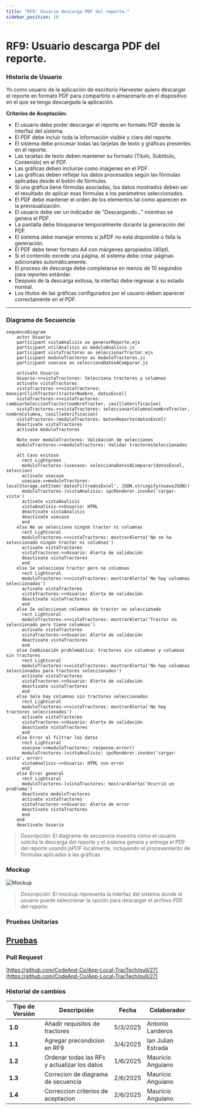 ```yaml
---
title: "RF9: Usuario descarga PDF del reporte."  
sidebar_position: 10
---
```


# RF9: Usuario descarga PDF del reporte.

### Historia de Usuario

Yo como usuario de la aplicación de escritorio Harvester quiero descargar el reporte en formato PDF para compartirlo o almacenarlo en el dispositivo en el que se tenga descargada la aplicación.

 **Criterios de Aceptación:**
 - El usuario debe poder descargar el reporte en formato PDF desde la interfaz del sistema.
 - El PDF debe incluir toda la información visible y clara del reporte.
 - El sistema debe procesar todas las tarjetas de texto y gráficas presentes en el reporte.
 - Las tarjetas de texto deben mantener su formato (Título, Subtítulo, Contenido) en el PDF.
 - Las gráficas deben incluirse como imágenes en el PDF.
 - Las gráficas deben reflejar los datos procesados según las fórmulas aplicadas desde el botón de fórmulas.
 - Si una gráfica tiene fórmulas asociadas, los datos mostrados deben ser el resultado de aplicar esas fórmulas a los parámetros seleccionados.
 - El PDF debe mantener el orden de los elementos tal como aparecen en la previsualización.
 - El usuario debe ver un indicador de "Descargando..." mientras se genera el PDF.
 - La pantalla debe bloquearse temporalmente durante la generación del PDF.
 - El sistema debe manejar errores si jsPDF no está disponible o falla la generación.
 - El PDF debe tener formato A4 con márgenes apropiados (40pt).
 - Si el contenido excede una página, el sistema debe crear páginas adicionales automáticamente.
 - El proceso de descarga debe completarse en menos de 10 segundos para reportes estándar.
 - Después de la descarga exitosa, la interfaz debe regresar a su estado normal.
 - Los títulos de las gráficas configurados por el usuario deben aparecer correctamente en el PDF.

---

### Diagrama de Secuencia

```mermaid
sequenceDiagram
    actor Usuario
    participant vistaAnalisis as generarReporte.ejs
    participant utilAnalisis as moduloAnalisis.js
    participant vistaTractores as seleccionarTractor.ejs
    participant moduloTractores as moduloTractores.js
    participant usecase as seleccionaDatosAComparar.js

    activate Usuario
    Usuario->>vistaTractores: Selecciona tractores y columnas
    activate vistaTractores
    vistaTractores->>vistaTractores: manejarClickTractor(tractorNombre, datosExcel)
    vistaTractores->>vistaTractores: cambiarSeleccionTractor(nombreTractor, casillaVerificacion)
    vistaTractores->>vistaTractores: seleccionarColumna(nombreTractor, nombreColumna, casillaVerificacion)
    vistaTractores-)moduloTractores: botonReporte(datosExcel)
    deactivate vistaTractores
    activate moduloTractores
    
    Note over moduloTractores: Validación de selecciones
    moduloTractores->>moduloTractores: Validar tractoresSeleccionados
    
    alt Caso exitoso
      rect Lightgreen    
      moduloTractores-)usecase: seleccionaDatosAComparar(datosExcel, seleccion)
      activate usecase
      usecase->>moduloTractores: localStorage.setItem('datosFiltradosExcel', JSON.stringify(nuevoJSON))
      moduloTractores-)vistaAnalisis: ipcRenderer.invoke('cargar-vista')
      activate vistaAnalisis
      vistaAnalisis->>Usuario: HTML
      deactivate vistaAnalisis
      deactivate usecase
      end
    else No se selecciona ningún tractor ni columnas
      rect Lightcoral
      moduloTractores->>vistaTractores: mostrarAlerta('No se ha seleccionado ningún tractor ni columnas')
      activate vistaTractores
      vistaTractores->>Usuario: Alerta de validación
      deactivate vistaTractores
      end
    else Se selecciona tractor pero no columnas
      rect Lightcoral
      moduloTractores->>vistaTractores: mostrarAlerta('No hay columnas seleccionadas')
      activate vistaTractores
      vistaTractores->>Usuario: Alerta de validación
      deactivate vistaTractores
      end
    else Se seleccionan columnas de tractor no seleccionado
      rect Lightcoral
      moduloTractores->>vistaTractores: mostrarAlerta('Tractor no seleccionado pero tiene columnas')
      activate vistaTractores
      vistaTractores->>Usuario: Alerta de validación
      deactivate vistaTractores
      end
    else Combinación problemática: tractores sin columnas y columnas sin tractores
      rect Lightcoral
      moduloTractores->>vistaTractores: mostrarAlerta('No hay columnas seleccionadas para tractores seleccionados')
      activate vistaTractores
      vistaTractores->>Usuario: Alerta de validación
      deactivate vistaTractores
      end
    else Solo hay columnas sin tractores seleccionados
      rect Lightcoral
      moduloTractores->>vistaTractores: mostrarAlerta('No hay tractores seleccionados')
      activate vistaTractores
      vistaTractores->>Usuario: Alerta de validación
      deactivate vistaTractores
      end
    else Error al filtrar los datos
      rect Lightcoral
      usecase->>moduloTractores: response.error()
      moduloTractores-)vistaAnalisis: ipcRenderer.invoke('cargar-vista', error)
      vistaAnalisis->>Usuario: HTML con error
      end
    else Error general
      rect Lightcoral
      moduloTractores-)vistaTractores: mostrarAlerta('Ocurrió un problema')
      deactivate moduloTractores
      activate vistaTractores
      vistaTractores->>Usuario: Alerta de error
      deactivate vistaTractores
      end
    end
    deactivate Usuario
```

> *Descripción*: El diagrama de secuencia muestra cómo el usuario solicita la descarga del reporte y el sistema genera y entrega el PDF del reporte usando jsPDF localmente, incluyendo el procesamiento de fórmulas aplicadas a las gráficas


### Mockup

![Mockup](./mockups/MockupAnálisis.jpg)

> *Descripción*: El mockup representa la interfaz del sistema donde el usuario puede seleccionar la opción para descargar el archivo PDF del reporte.

### Pruebas Unitarias 

[Pruebas](https://docs.google.com/spreadsheets/d/1W-JW32dTsfI22-Yl5LydMhiu-oXHH_xo3hWvK6FHeLw/edit?gid=177557881#gid=177557881)
---

### Pull Request
[https://github.com/CodeAnd-Co/App-Local-TracTech/pull/27](https://github.com/CodeAnd-Co/App-Local-TracTech/pull/27)

### Historial de cambios

| **Tipo de Versión** | **Descripción**                            | **Fecha** | **Colaborador**         |
| ------------------- | ------------------------------------------ | --------- | ----------------------- |
| **1.0**             |  Añadir requisitos de tractores            | 5/3/2025  | Antonio Landeros           |
| **1.1**             |  Agregar precondicion en RF9 | 3/4/2025  | Ian Julian Estrada|
| **1.2**             |  Ordenar todas las RFs y actualizar los datos | 1/6/2025  | Mauricio Anguiano|
| **1.3**             |  Correcion de diagrama de secuencia | 2/6/2025  | Mauricio Anguiano|
| **1.4**             |  Correccion criterios de aceptacion | 2/6/2025  | Mauricio Anguiano|